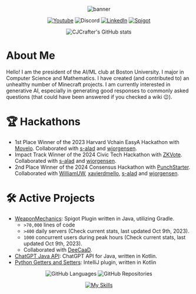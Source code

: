 <div align="center">

  ![banner](https://user-images.githubusercontent.com/43940682/220188521-fe06da61-92af-47dd-ba74-b4cde661c48f.png)

  [![Youtube](https://img.shields.io/badge/YouTube-FF0000?style=for-the-badge&logo=youtube&logoColor=white)](https://www.youtube.com/channel/UC8KH0aOumN--3Mzjs2k2kcw)
  ![Discord](https://img.shields.io/badge/CJCrafter-d?style=for-the-badge&label=&logo=discord&logoColor=ffffff&color=7389D8&labelColor=6A7EC2)
  [![LinkedIn](https://img.shields.io/badge/LinkedIn-0077B5?style=for-the-badge&logo=linkedin&logoColor=white)](https://www.linkedin.com/in/collin-barber-14489524a/)
  [![Spigot](https://img.shields.io/badge/-Spigot-orange?style=for-the-badge&logo=data%3Aimage%2Fx-icon%3Bbase64%2CAAABAAEAEBAQAAAAAAAoAQAAFgAAACgAAAAQAAAAIAAAAAEABAAAAAAAgAAAAAAAAAAAAAAAEAAAAAAAAAAAAAAAAND%2FAOhGOgA%2F6OIAAAAAAAAAAAAAAAAAAAAAAAAAAAAAAAAAAAAAAAAAAAAAAAAAAAAAAAAAAAAAAAAAAAAAAAAAAiAAAAAAAAACIAAAAAAAAAIgAAAAAAAAAAAAAAAAAAABEAAAAzMQABEQAAARMzEBERARERETMxERAAAAARMzEAAAAAAAETMwAAAAAAABEwAAAAAAAAERAAAAAAAAABAAAAAAAAAAEAAAAAAAAAAAAAAAAAAAAAAAAAD%2F%2BQAA%2F%2FkAAP%2F5AAD%2F8AAA%2BDAAAPAgAAAAAAAAAAEAAAADAADwDwAA%2FB8AAPwfAAD8HwAA%2Fj8AAP4%2FAADwBwAA)](https://www.spigotmc.org/members/447051/)

  ![CJCrafter's GitHub stats](https://github-readme-stats.vercel.app/api?username=CJCrafter&theme=dark&show_icons=true&include_all_commits=true)
</div>


# About Me

Hello! I am the president of the AI/ML club at Boston University. I major in Computer Science and Mathematics. I have created (and contributed to) an unhealthy number of Minecraft projects. I am currently interested in generative AI, especially in generating good responses to commonly asked questions (that could have been answered if you checked a wiki 😉). 

# 🏆 Hackathons

* 1st Place Winner of the 2023 Harvard Vchain EasyA Hackathon with [Movelo](https://github.com/s-alad/movelo). Collaborated with [s-alad](https://github.com/s-alad) and [wjorgensen](https://github.com/wjorgensen).
* Impact Track Winner of the 2024 Civic Tech Hackathon with [ZKVote](https://github.com/CJCrafter/zkvote). Collaborated with [s-alad](https://github.com/s-alad) and [wjorgensen](https://github.com/wjorgensen).
* 2nd Place Winner of the 2024 Consensus Hackathon with [PunchStarter](). Collaborated with [WilliamUW](https://github.com/WilliamUW), [xavierdmello](https://github.com/xavierdmello), [s-alad](https://github.com/s-alad) and [wjorgensen](https://github.com/wjorgensen).

# 🛠 Active Projects
* [WeaponMechanics](https://github.com/WeaponMechanics): Spigot Plugin written in Java, utilizing Gradle. 
  * `>70,000` lines of code
  * `>400` daily servers (Check current stats, last updated Oct 9th, 2023).
  * `1000` concurrent users during peak hours (Check current stats, last updated Oct 9th, 2023).
  * Collaborated with [DeeCaaD](https://github.com/DeeCaaD/).
* [ChatGPT Java API](https://github.com/CJCrafter/ChatGPT-Java-API): ChatGPT API for Java, written in Kotlin.
* [Python Getters and Setters](https://github.com/CJCrafter/PythonGettersAndSetters): IntelliJ plugin, written in Kotlin

  
  
<div align="center">
  
  ![GitHub Languages](https://api.githubtrends.io/user/svg/CJCrafter/langs?time_range=one_year&theme=dark)
  ![GitHub Repositories](https://api.githubtrends.io/user/svg/CJCrafter/repos?time_range=one_year&theme=dark)

  [![My Skills](https://skillicons.dev/icons?i=java,py,kotlin,unity,c,cs,cpp,git,gradle,ts,react)](https://skillicons.dev)
</div>

